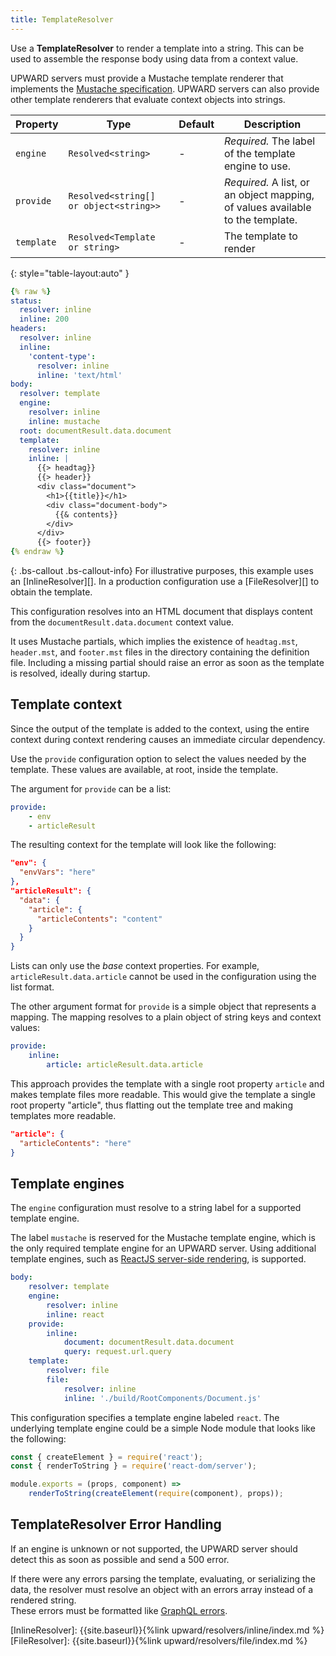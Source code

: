 ```yaml
---
title: TemplateResolver
---
```


Use a **TemplateResolver** to render a template into a string.
This can be used to assemble the response body using data from a context value.

UPWARD servers must provide a Mustache template renderer that implements the [Mustache specification][].
UPWARD servers can also provide other template renderers that evaluate context objects into strings.

| Property   | Type                                   | Default | Description                                                                    |
| ---------- | -------------------------------------- | ------- | ------------------------------------------------------------------------------ |
| `engine`   | `Resolved<string>`                     | -       | _Required._ The label of the template engine to use.                           |
| `provide`  | `Resolved<string[] or object<string>>` | -       | _Required._ A list, or an object mapping, of values available to the template. |
| `template` | `Resolved<Template or string>`         | -       | The template to render                                                         |
{: style="table-layout:auto" }

```yml
{% raw %}
status:
  resolver: inline
  inline: 200
headers:
  resolver: inline
  inline:
    'content-type':
      resolver: inline
      inline: 'text/html'
body:
  resolver: template
  engine:
    resolver: inline
    inline: mustache
  root: documentResult.data.document
  template:
    resolver: inline
    inline: |
      {{> headtag}}
      {{> header}}
      <div class="document">
        <h1>{{title}}</h1>
        <div class="document-body">
          {{& contents}}
        </div>
      </div>
      {{> footer}}
{% endraw %}
```

{: .bs-callout .bs-callout-info}
For illustrative purposes, this example uses an [InlineResolver][].
In a production configuration use a [FileResolver][] to obtain the template.

This configuration resolves into an HTML document that displays content from the `documentResult.data.document` context value.

It uses Mustache partials, which implies the existence of `headtag.mst`, `header.mst`, and `footer.mst` files in the directory containing the definition file.
Including a missing partial should raise an error as soon as the template is resolved, ideally during startup.

## Template context

Since the output of the template is added to the context, using the entire context during context rendering causes an immediate circular dependency.

Use the `provide` configuration option to select the values needed by the template.
These values are available, at root, inside the template.

The argument for `provide` can be a list:

```yml
provide:
    - env
    - articleResult
```

The resulting context for the template will look like the following:

```json
"env": {
  "envVars": "here"
},
"articleResult": {
  "data": {
    "article": {
      "articleContents": "content"
    }
  }
}
```

Lists can only use the _base_ context properties.
For example, `articleResult.data.article` cannot be used in the configuration using the list format.

The other argument format for `provide` is a simple object that represents a mapping.
The mapping resolves to a plain object of string keys and context values:

```yml
provide:
    inline:
        article: articleResult.data.article
```

This approach provides the template with a single root property `article` and makes template files more readable.
This would give the template a single root property "article", thus flatting out the template tree and making templates more readable.

```json
"article": {
  "articleContents": "here"
}
```

## Template engines

The `engine` configuration must resolve to a string label for a supported template engine.

The label `mustache` is reserved for the Mustache template engine, which is the only required template engine for an UPWARD server.
Using additional template engines, such as [ReactJS server-side rendering][], is supported.

```yml
body:
    resolver: template
    engine:
        resolver: inline
        inline: react
    provide:
        inline:
            document: documentResult.data.document
            query: request.url.query
    template:
        resolver: file
        file:
            resolver: inline
            inline: './build/RootComponents/Document.js'
```

This configuration specifies a template engine labeled `react`.
The underlying template engine could be a simple Node module that looks like the following:

```js
const { createElement } = require('react');
const { renderToString } = require('react-dom/server');

module.exports = (props, component) =>
    renderToString(createElement(require(component), props));
```

## TemplateResolver Error Handling

If an engine is unknown or not supported, the UPWARD server should detect this as soon as possible and send a 500 error.

If there were any errors parsing the template, evaluating, or serializing the data, the resolver must resolve an object with an errors array instead of a rendered string.  
These errors must be formatted like [GraphQL errors][].

[mustache specification]: https://github.com/mustache/spec
[reactjs server-side rendering]: https://reactjs.org/docs/react-dom-server.html
[graphql errors]: http://facebook.github.io/graphql/June2018/#sec-Errors
[InlineResolver]: {{site.baseurl}}{%link upward/resolvers/inline/index.md %}
[FileResolver]: {{site.baseurl}}{%link upward/resolvers/file/index.md %}
